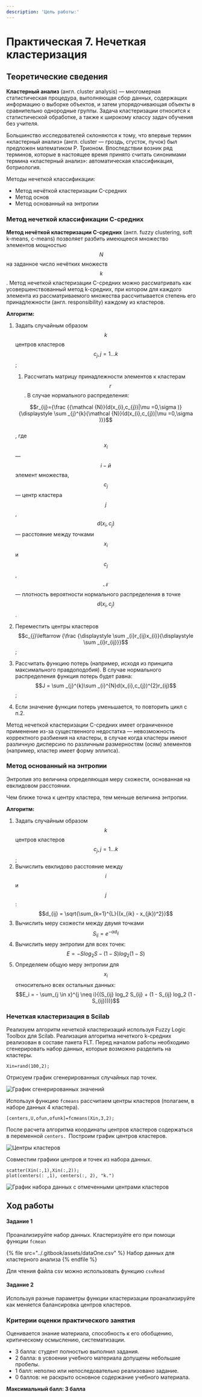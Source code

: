 ```yaml
---
description: 'Цель работы:'
---
```


# Практическая 7. Нечеткая кластеризация

## Теоретические сведения

**Кластерный анализ** (англ. cluster analysis) — многомерная статистическая процедура, выполняющая сбор данных, содержащих информацию о выборке объектов, и затем упорядочивающая объекты в сравнительно однородные группы. Задача кластеризации относится к статистической обработке, а также к широкому классу задач обучения без учителя.

Большинство исследователей склоняются к тому, что впервые термин «кластерный анализ» (англ. cluster — гроздь, сгусток, пучок) был предложен математиком Р. Трионом. Впоследствии возник ряд терминов, которые в настоящее время принято считать синонимами термина «кластерный анализ»: автоматическая классификация, ботриология.

Методы нечеткой классификации:

* Метод нечёткой кластеризации C-средних
* Метод основ&#x20;
* Метод основанный на энтропии

### Метод нечеткой классификации С-средних

**Метод нечёткой кластеризации C-средних** (англ. fuzzy clustering, soft k-means, c-means) позволяет разбить имеющееся множество элементов мощностью $$N$$ на заданное число нечётких множеств $$k$$. Метод нечеткой кластеризации C-средних можно рассматривать как усовершенствованный метод k-средних, при котором для каждого элемента из рассматриваемого множества рассчитывается степень его принадлежности (англ. responsibility) каждому из кластеров.

**Алгоритм:**

1.  Задать случайным образом $$k$$ центров кластеров $$c_j, j = 1...k$$;

    1. Рассчитать матрицу принадлежности элементов к кластерам $$r$$ . В случае нормального распределения:&#x20;

    $$r_{ij}={\frac {{\mathcal {N}}(d(x_{i},c_{j})|\mu =0,\sigma )}{\displaystyle \sum _{j}^{k}{\mathcal {N}}(d(x_{i},c_{j})|\mu =0,\sigma )}}$$ \
    , где $$x_i$$ — $$i-й$$ элемент множества, $$с_j$$ — центр кластера $$j$$, $$d(x_{i},c_{j})$$ — расстояние между точками $$x_i$$ и $$c_j$$ , $$\mathcal {N}$$ — плотность вероятности нормального распределения в точке $$d(x_{i},c_{j})$$ .
2. Переместить центры кластеров $$c_{j}\leftarrow {\frac {\displaystyle \sum _{i}r_{ij}x_{i}}{\displaystyle \sum _{i}r_{ij}}}$$ ;
3. Рассчитать функцию потерь (например, исходя из принципа максимального правдоподобия). В случае нормального распределения функция потерь будет равна: $$J = \sum _{j}^{k}\sum _{i}^{N}d(x_{i},c_{j})^{2}r_{ij}$$ ;
4. Если значение функции потерь уменьшается, то повторить цикл с п.2.

Метод нечеткой кластеризации C-средних имеет ограниченное применение из-за существенного недостатка — невозможность корректного разбиения на кластеры, в случае когда кластеры имеют различную дисперсию по различным размерностям (осям) элементов (например, кластер имеет форму эллипса).

### Метод основанный на энтропии

Энтропия это величина определяющая меру схожести, основанная на евклидовом расстоянии.&#x20;

Чем ближе точка к центру кластера, тем меньше величина энтропии.&#x20;

**Алгоритм:**

1. Задать случайным образом $$k$$ центров кластеров $$c_j, j = 1...k$$;
2. Вычислить евклидово расстояние между $$i$$ и $$j$$ :\
   &#x20;$$d_{ij} = \sqrt{\sum_{k=1}^{L}{(x_{ik} - x_{jk})^2}}$$&#x20;
3. Вычислить меру схожести между двумя точками $$S_{ij} = e^{-\alpha d_{ij}}$$&#x20;
4. Вычислить меру энтропии для всех точек: $$E = -Slog_2S - (1 -S)log_2(1-S)$$&#x20;
5. Определяем общую меру энтропии для  $$x_i$$ относительно всех остальных данных: $$E_i = - \sum_{j \in x}^{j \neq i}{(S_{ij} log_2 S_{ij} + (1 - S_{ij} log_2 (1 - S_{ij})))}$$&#x20;

### Нечеткая кластеризация в Scilab

Реализуем алгоритм нечеткой кластеризаций используя Fuzzy Logic Toolbox для Scilab.  Реализация алгоритма нечеткого k-средних реализован в составе пакета FLT. Перед началом работы необходимо сгенерировать набор данных, которые возможно разделить на кластеры.&#x20;

```
Xin=rand(100,2);
```

Отрисуем график сгенерированных случайных пар точек.&#x20;

![График сгенерированных значений](<../.gitbook/assets/изображение (1).png>)

Используя функцию `fcmeans` рассчитаем центры кластеров (полагаем, в наборе данных 4 кластера).&#x20;

```
[centers,U,ofun,ofunk]=fcmeans(Xin,3,2);
```

После расчета алгоритма координаты центров кластеров содержаться в переменной `centers. `Построим график центров кластеров.

![Центры кластеров](<../.gitbook/assets/изображение (2).png>)

Совместим графики центров и точек из набора данных.&#x20;

```
scatter(Xin(:,1),Xin(:,2));
plot(centers(: ,1), centers(:, 2), "k.")
```

![График набора данных с отмеченными центрами кластеров](../.gitbook/assets/изображение.png)

## Ход работы

#### Задание 1

Проанализируйте набор данных. Кластеризуйте его при помощи функции `fcmean`&#x20;

{% file src="../.gitbook/assets/dataOne.csv" %}
Набор данных для кластерного анализа
{% endfile %}

Для чтения файла csv можно использовать функцию `csvRead`&#x20;

#### Задание 2

Используя разные параметры функции кластеризации проанализируйте как меняется балансировка центров кластеров.&#x20;

### Критерии оценки практического занятия

Оценивается знание материала, способность к его обобщению, критическому осмыслению, систематизации.&#x20;

* 3 балла: студент полностью выполнил задания.
* 2 балла: в усвоении учебного материала допущены небольшие пробелы.
* 1 балл: неполно или непоследовательно реализовано задание.
* 0 баллов: не раскрыто основное содержание учебного материала.

**Максимальный балл: 3 балла**

